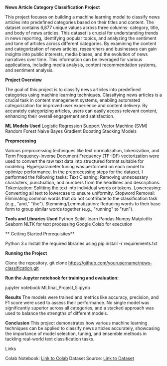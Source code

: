**News Article Category Classification Project**

This project focuses on building a machine learning model to classify news articles into predefined categories based on their titles and content. The dataset contains 6,877 unique values across three columns: category, title, and body of news articles. This dataset is crucial for understanding trends in news reporting, identifying popular topics, and analyzing the sentiment and tone of articles across different categories. By examining the content and categorization of news articles, researchers and businesses can gain insights into public interests, media biases, and the evolution of news narratives over time. This information can be leveraged for various applications, including media analysis, content recommendation systems, and sentiment analysis.

**Project Overview**

The goal of this project is to classify news articles into predefined categories using machine learning techniques. Classifying news articles is a crucial task in content management systems, enabling automated categorization for improved user experience and content delivery. By accurately categorizing articles, users can easily access relevant content, enhancing their overall engagement and satisfaction. 

**ML Models Used**
Logistic Regression
Support Vector Machine (SVM)
Random Forest
Naive Bayes
Gradient Boosting
Stacking Models

**Preprocessing**

Various preprocessing techniques like text normalization, tokenization, and Term Frequency-Inverse Document Frequency (TF-IDF) vectorization were used to convert the raw text data into structured format suitable for modeling. Hyperparameter tuning was performed on each model to optimize performance.
In the preprocessing steps for the dataset, I performed the following tasks:
Text Cleaning: Removing unnecessary characters, punctuation, and numbers from the headlines and descriptions.
Tokenization: Splitting the text into individual words or tokens.
Lowercasing: Converting all text to lowercase to ensure uniformity.
Stopword Removal: Eliminating common words that do not contribute to the classification task (e.g., "and," "the").
Stemming/Lemmatization: Reducing words to their base form to group similar words together (e.g., "running" to "run").

**Tools and Libraries Used**
Python
Scikit-learn
Pandas
Numpy
Matplotlib
Seaborn
NLTK for text processing
Google Colab for execution

**
Getting Started
Prerequisites**

Python 3.x
Install the required libraries using pip install -r requirements.txt

**Running the Project**

Clone the repository.
git clone https://github.com/yourusername/news-classification.git

**Run the Jupyter notebook for training and evaluation:**

jupyter notebook MLfinal_Project_5.ipynb

**Results**
The models were trained and metrics like accuracy, precision, and F1 score were used to assess their performance. No single model was significantly superior across all categories, and a stacked approach was used to balance the strengths of different models.

**Conclusion**
This project demonstrates how various machine learning techniques can be applied to classify news articles accurately, showcasing the importance of model selection, tuning, and ensemble methods in tackling real-world text classification tasks.

Links

Colab Notebook: [Link to Colab](https://colab.research.google.com/drive/1kGsJ6GCdtX7ry8Efy5s9Y0j9A4mt_qDd?usp=sharing)
Dataset Source: [Link to Dataset](https://www.kaggle.com/code/whdhdyt/news-article-category-classification/input)
